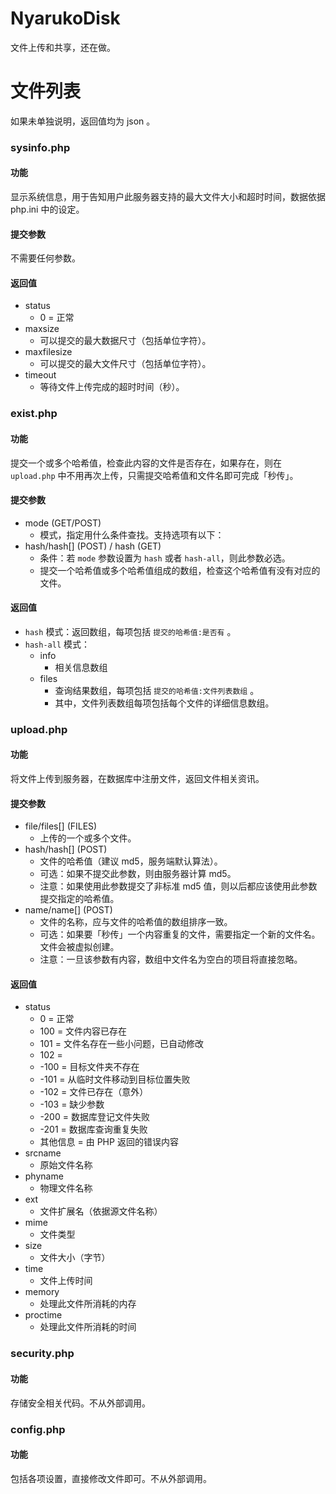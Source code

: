 # NyarukoDisk
文件上传和共享，还在做。

# 文件列表
如果未单独说明，返回值均为 json 。

### sysinfo.php
#### 功能
显示系统信息，用于告知用户此服务器支持的最大文件大小和超时时间，数据依据 php.ini 中的设定。
#### 提交参数
不需要任何参数。
#### 返回值
- status
  - 0 = 正常
- maxsize
  - 可以提交的最大数据尺寸（包括单位字符）。
- maxfilesize
  - 可以提交的最大文件尺寸（包括单位字符）。
- timeout
  - 等待文件上传完成的超时时间（秒）。

### exist.php
#### 功能
提交一个或多个哈希值，检查此内容的文件是否存在，如果存在，则在 `upload.php` 中不用再次上传，只需提交哈希值和文件名即可完成「秒传」。
#### 提交参数
- mode (GET/POST)
  - 模式，指定用什么条件查找。支持选项有以下：
- hash/hash[] (POST) / hash (GET)
  - 条件：若 `mode` 参数设置为 `hash` 或者 `hash-all`，则此参数必选。
  - 提交一个哈希值或多个哈希值组成的数组，检查这个哈希值有没有对应的文件。
#### 返回值
- `hash` 模式：返回数组，每项包括 `提交的哈希值:是否有` 。
- `hash-all` 模式：
  - info
    - 相关信息数组
  - files
    - 查询结果数组，每项包括 `提交的哈希值:文件列表数组` 。
    - 其中，文件列表数组每项包括每个文件的详细信息数组。

### upload.php
#### 功能
将文件上传到服务器，在数据库中注册文件，返回文件相关资讯。
#### 提交参数
- file/files[] (FILES)
  - 上传的一个或多个文件。
- hash/hash[] (POST)
  - 文件的哈希值（建议 md5，服务端默认算法）。
  - 可选：如果不提交此参数，则由服务器计算 md5。
  - 注意：如果使用此参数提交了非标准 md5 值，则以后都应该使用此参数提交指定的哈希值。
- name/name[] (POST)
  - 文件的名称，应与文件的哈希值的数组排序一致。
  - 可选：如果要「秒传」一个内容重复的文件，需要指定一个新的文件名。文件会被虚拟创建。
  - 注意：一旦该参数有内容，数组中文件名为空白的项目将直接忽略。
#### 返回值
- status
  - 0 = 正常
  - 100 = 文件内容已存在
  - 101 = 文件名存在一些小问题，已自动修改
  - 102 = 
  - -100 = 目标文件夹不存在
  - -101 = 从临时文件移动到目标位置失败
  - -102 = 文件已存在（意外）
  - -103 = 缺少参数
  - -200 = 数据库登记文件失败
  - -201 = 数据库查询重复失败
  - 其他信息 = 由 PHP 返回的错误内容
- srcname
  - 原始文件名称
- phyname
  - 物理文件名称
- ext
  - 文件扩展名（依据源文件名称）
- mime
  - 文件类型
- size
  - 文件大小（字节）
- time
  - 文件上传时间
- memory
  - 处理此文件所消耗的内存
- proctime
  - 处理此文件所消耗的时间

### security.php
#### 功能
存储安全相关代码。不从外部调用。

### config.php
#### 功能
包括各项设置，直接修改文件即可。不从外部调用。